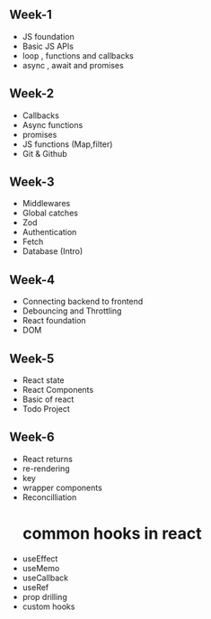## Week-1
- JS foundation
- Basic JS APIs
- loop , functions and callbacks
- async , await and promises
## Week-2
- Callbacks
- Async functions
- promises
- JS functions (Map,filter)
- Git & Github
## Week-3
- Middlewares
- Global catches
- Zod
- Authentication
- Fetch
- Database (Intro)
## Week-4
- Connecting backend to frontend
- Debouncing and Throttling
- React foundation
- DOM
## Week-5
- React state
- React Components
- Basic of react
- Todo Project
## Week-6
- React returns
- re-rendering
- key
- wrapper components
- Reconcilliation
  # common hooks in react
- useEffect
- useMemo
- useCallback
- useRef
- prop drilling
- custom hooks
  
  
